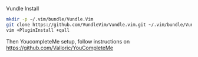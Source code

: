 Vundle Install

```sh
mkdir -p ~/.vim/bundle/Vundle.Vim
git clone https://github.com/VundleVim/Vundle.vim.git ~/.vim/bundle/Vundle.Vim
vim +PluginInstall +qall
```

Then YoucompleteMe setup, follow instructions on https://github.com/Valloric/YouCompleteMe
